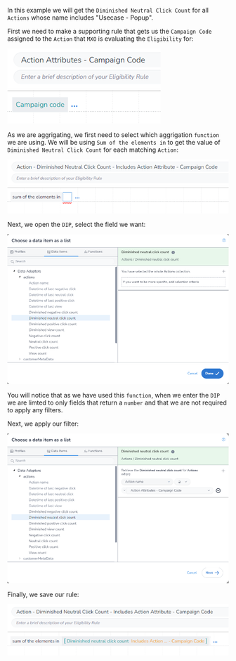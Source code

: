 In this example we will get the `Diminished Neutral Click Count` for all `Actions` whose name includes "Usecase - Popup".

First we need to make a supporting rule that gets us the `Campaign Code` assigned to the `Action` that `MXO` is evaluating the `Eligibility` for:

![alt text](image_1.png)

As we are aggrigating, we first need to select which aggrigation `function` we are using. We will be using `Sum of the elements in` to get the value of `Diminished Neutral Click Count` for each matching `Action`:

![alt text](image_2.png)

Next, we open the `DIP`, select the field we want:

![alt text](image_3.png)

You will notice that as we have used this `function`, when we enter the `DIP` we are limted to only fields that return a `number` and that we are not required to apply any filters.

Next, we apply our filter:

![alt text](image_4.png)

Finally, we save our rule:

![alt text](image_5.png)